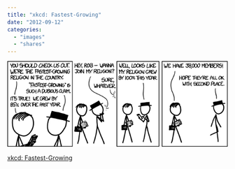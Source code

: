 ```yaml
---
title: "xkcd: Fastest-Growing"
date: "2012-09-12"
categories: 
  - "images"
  - "shares"
---
```


![](images/tumblr_m9m272DWRV1qz4vrlo1_1280.png)

[xkcd: Fastest-Growing](http://xkcd.com/1102/)
